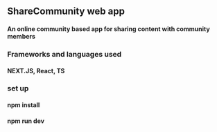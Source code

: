 ## ShareCommunity web app

#### An online community based app for sharing content with community members

### Frameworks and languages used
#### NEXT.JS, React, TS

### set up
#### npm install
#### npm run dev